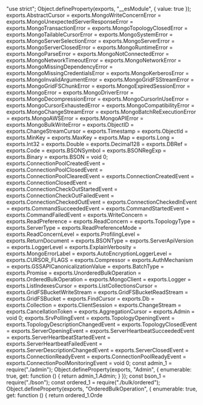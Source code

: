 "use strict";
Object.defineProperty(exports, "__esModule", { value: true });
exports.AbstractCursor = exports.MongoWriteConcernError = exports.MongoUnexpectedServerResponseError = exports.MongoTransactionError = exports.MongoTopologyClosedError = exports.MongoTailableCursorError = exports.MongoSystemError = exports.MongoServerSelectionError = exports.MongoServerError = exports.MongoServerClosedError = exports.MongoRuntimeError = exports.MongoParseError = exports.MongoNotConnectedError = exports.MongoNetworkTimeoutError = exports.MongoNetworkError = exports.MongoMissingDependencyError = exports.MongoMissingCredentialsError = exports.MongoKerberosError = exports.MongoInvalidArgumentError = exports.MongoGridFSStreamError = exports.MongoGridFSChunkError = exports.MongoExpiredSessionError = exports.MongoError = exports.MongoDriverError = exports.MongoDecompressionError = exports.MongoCursorInUseError = exports.MongoCursorExhaustedError = exports.MongoCompatibilityError = exports.MongoChangeStreamError = exports.MongoBatchReExecutionError = exports.MongoAWSError = exports.MongoAPIError = exports.MongoBulkWriteError = exports.ObjectID = exports.ChangeStreamCursor = exports.Timestamp = exports.ObjectId = exports.MinKey = exports.MaxKey = exports.Map = exports.Long = exports.Int32 = exports.Double = exports.Decimal128 = exports.DBRef = exports.Code = exports.BSONSymbol = exports.BSONRegExp = exports.Binary = exports.BSON = void 0;
exports.ConnectionPoolCreatedEvent = exports.ConnectionPoolClosedEvent = exports.ConnectionPoolClearedEvent = exports.ConnectionCreatedEvent = exports.ConnectionClosedEvent = exports.ConnectionCheckOutStartedEvent = exports.ConnectionCheckOutFailedEvent = exports.ConnectionCheckedOutEvent = exports.ConnectionCheckedInEvent = exports.CommandSucceededEvent = exports.CommandStartedEvent = exports.CommandFailedEvent = exports.WriteConcern = exports.ReadPreference = exports.ReadConcern = exports.TopologyType = exports.ServerType = exports.ReadPreferenceMode = exports.ReadConcernLevel = exports.ProfilingLevel = exports.ReturnDocument = exports.BSONType = exports.ServerApiVersion = exports.LoggerLevel = exports.ExplainVerbosity = exports.MongoErrorLabel = exports.AutoEncryptionLoggerLevel = exports.CURSOR_FLAGS = exports.Compressor = exports.AuthMechanism = exports.GSSAPICanonicalizationValue = exports.BatchType = exports.Promise = exports.UnorderedBulkOperation = exports.OrderedBulkOperation = exports.MongoClient = exports.Logger = exports.ListIndexesCursor = exports.ListCollectionsCursor = exports.GridFSBucketWriteStream = exports.GridFSBucketReadStream = exports.GridFSBucket = exports.FindCursor = exports.Db = exports.Collection = exports.ClientSession = exports.ChangeStream = exports.CancellationToken = exports.AggregationCursor = exports.Admin = void 0;
exports.SrvPollingEvent = exports.TopologyOpeningEvent = exports.TopologyDescriptionChangedEvent = exports.TopologyClosedEvent = exports.ServerOpeningEvent = exports.ServerHeartbeatSucceededEvent = exports.ServerHeartbeatStartedEvent = exports.ServerHeartbeatFailedEvent = exports.ServerDescriptionChangedEvent = exports.ServerClosedEvent = exports.ConnectionReadyEvent = exports.ConnectionPoolReadyEvent = exports.ConnectionPoolMonitoringEvent = void 0;
const admin_1 = require("./admin");
Object.defineProperty(exports, "Admin", { enumerable: true, get: function () { return admin_1.Admin; } });
const bson_1 = require("./bson");
const ordered_1 = require("./bulk/ordered");
Object.defineProperty(exports, "OrderedBulkOperation", { enumerable: true, get: function () { return ordered_1.Orde